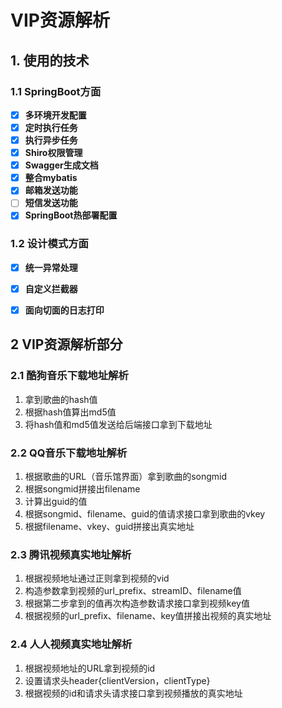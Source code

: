 # VIP资源解析

## 1. 使用的技术

### 1.1 SpringBoot方面

- [x] **多环境开发配置**
- [x] **定时执行任务**
- [x] **执行异步任务**
- [x] **Shiro权限管理**
- [x] **Swagger生成文档**
- [x] **整合mybatis**
- [x] **邮箱发送功能**
- [ ] **短信发送功能**
- [x] **SpringBoot热部署配置**

### 1.2 设计模式方面

- [x] **统一异常处理**
- [x] **自定义拦截器**
- [x] **面向切面的日志打印**



## 2 VIP资源解析部分

### 2.1 酷狗音乐下载地址解析
1. 拿到歌曲的hash值
2. 根据hash值算出md5值
3. 将hash值和md5值发送给后端接口拿到下载地址

### 2.2 QQ音乐下载地址解析
1. 根据歌曲的URL（音乐馆界面）拿到歌曲的songmid
2. 根据songmid拼接出filename
3. 计算出guid的值
4. 根据songmid、filename、guid的值请求接口拿到歌曲的vkey
5. 根据filename、vkey、guid拼接出真实地址


### 2.3 腾讯视频真实地址解析
1. 根据视频地址通过正则拿到视频的vid
2. 构造参数拿到视频的url_prefix、streamID、filename值
3. 根据第二步拿到的值再次构造参数请求接口拿到视频key值
4. 根据视频的url_prefix、filename、key值拼接出视频的真实地址

### 2.4 人人视频真实地址解析
1. 根据视频地址的URL拿到视频的id
2. 设置请求头header{clientVersion，clientType}
2. 根据视频的id和请求头请求接口拿到视频播放的真实地址

